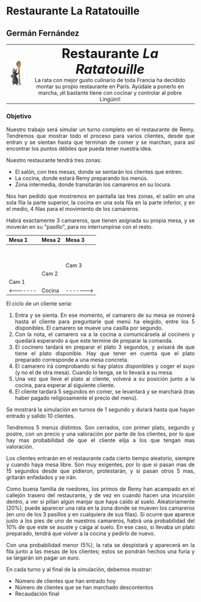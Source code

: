 # Restaurante La Ratatouille

## Germán Fernández

<table>
<tr>
<td><img src="./imagenes/remy_p.png"></td>
<td align="center"><strong style="font-size:35px;">Restaurante <i>La Ratatouille</i></strong><br>
La rata con mejor gusto culinario de toda Francia ha decidido montar su propio restaurante en París. Ayúdale a ponerlo en marcha, ¡él bastante tiene con cocinar y controlar al pobre Lingüini!</td>
</tr>
</table>

<div style="text-align: justify">

### Objetivo
Nuestro trabajo será simular un turno completo en el restaurante de Remy. Tendremos que mostrar todo el proceso para varios clientes, desde que entran y se sientan hasta que terminan de comer y se marchan, para así encontrar los puntos débiles que pueda tener nuestra idea.

Nuestro restaurante tendrá tres zonas: 
- El salón, con tres mesas, donde se sentarán los clientes que entren. 
- La cocina, donde estará Remy preparando los menús.
- Zona intermedia, donde transitarán los camareros en su locura.

Nos han pedido que mostremos en pantalla las tres zonas, el salón en una sola fila la parte superior, la cocina en una sola fila en la parte inferior, y en el medio, 4 filas para el movimiento de los camareros. 

Habrá exactamente 3 camareros, que tienen asignada su propia mesa, y se moverán en su "pasillo", para no interrumpirse con el resto.

| Mesa 1 | Mesa 2 | Mesa 3 |
| ----------- | ----------- | ----------- |
| &nbsp; | &nbsp; | &nbsp; |
| &nbsp; | &nbsp; | &nbsp; |
| &nbsp; | &nbsp; | Cam 3 |
| &nbsp; | Cam 2 | &nbsp; |
| Cam 1 | &nbsp; | &nbsp; |
| <------- | Cocina | -------> |

El ciclo de un cliente sería:
1. Entra y se sienta. En ese momento, el camarero de su mesa se moverá hasta el cliente para preguntarle qué menú ha elegido, entre los 5 disponibles. El camarero se mueve una casilla por segundo.
2. Con la nota, el camarero va a la cocina a comunicársela al cocinero y quedará esperando a que este termine de preparar la comanda.
3. El cocinero tardará en preparar el plato 3 segundos, y avisará de que tiene el plato disponible. Hay que tener en cuenta que el plato preparado corresponde a una mesa concreta.
4. El camarero irá comprobando si hay platos disponibles y coger el suyo (y no el de otra mesa). Cuando lo tenga, se lo llevará a su mesa.
5. Una vez que lleve el plato al cliente, volverá a su posición junto a la cocina, para esperar al siguiente cliente.
6. El cliente tardará 5 segundos en comer, se levantará y se marchará (tras haber pagado religiosamente el precio del menú).

Se mostrará la simulación en turnos de 1 segundo y durará hasta que hayan entrado y salido 10 clientes.

Tendremos 5 menús distintos. Son cerrados, con primer plato, segundo y postre, con un precio y una valoración por parte de los clientes, por lo que hay mas probabilidad de que el cliente elija a los que tengan mas valoración.

Los clientes entrarán en el restaurante cada cierto tiempo aleatorio, siempre y cuando haya mesa libre.
Son muy exigentes, por lo que si pasan mas de 15 segundos desde que pidieron, protestarán, y si pasan otros 5 mas, gritarán enfadados y se irán.

Como buena familia de roedores, los primos de Remy han acampado en el callejón trasero del restaurante, y de vez en cuando hacen una incursión dentro, a ver si pillan algún manjar que haya caído al suelo.
Aleatoriamente (20%), puede aparecer una rata en la zona donde se mueven los camareros (en uno de los 3 pasillos y en cualquiera de sus filas). Si ocurre que aparece justo a los pies de uno de nuestros camareros, habrá una probabilidad del 10% de que este se asuste y caiga al suelo. En ese caso, si llevaba un plato preparado, tendrá que volver a la cocina y pedirlo de nuevo.

Con una probabilidad menor (5%), la rata se despistará y aparecerá en la fila junto a las mesas de los clientes; estos se pondrán hechos una furia y se largarán sin pagar un euro.


En cada turno y al final de la simulación, debemos mostrar:
- Número de clientes que han entrado hoy
- Número de clientes que se han marchado descontentos
- Recaudación final

</div>